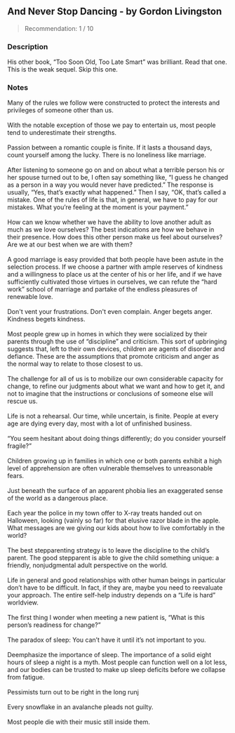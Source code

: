 ## And Never Stop Dancing - by Gordon Livingston
> Recommendation: 1 / 10
    
### Description
His other book, “Too Soon Old, Too Late Smart” was brilliant. Read that one. This is the weak sequel. Skip this one.
    
### Notes
Many of the rules we follow were constructed to protect the interests and privileges of someone other than us.<br>
<br>
With the notable exception of those we pay to entertain us, most people tend to underestimate their strengths.<br>
<br>
Passion between a romantic couple is finite. If it lasts a thousand days, count yourself among the lucky. There is no loneliness like marriage.<br>
<br>
After listening to someone go on and on about what a terrible person his or her spouse turned out to be, I often say something like, “I guess he changed as a person in a way you would never have predicted.” The response is usually, “Yes, that’s exactly what happened.” Then I say, “OK, that’s called a mistake. One of the rules of life is that, in general, we have to pay for our mistakes. What you’re feeling at the moment is your payment.”<br>
<br>
How can we know whether we have the ability to love another adult as much as we love ourselves?  The best indications are how we behave in their presence.  How does this other person make us feel about ourselves? Are we at our best when we are with them?<br>
<br>
A good marriage is easy provided that both people have been astute in the selection process. If we choose a partner with ample reserves of kindness and a willingness to place us at the center of his or her life, and if we have sufficiently cultivated those virtues in ourselves, we can refute the “hard work” school of marriage and partake of the endless pleasures of renewable love.<br>
<br>
Don't vent your frustrations.  Don't even complain.  Anger begets anger.  Kindness begets kindness.<br>
<br>
Most people grew up in homes in which they were socialized by their parents through the use of “discipline” and criticism.  This sort of upbringing suggests that, left to their own devices, children are agents of disorder and defiance.  These are the assumptions that promote criticism and anger as the normal way to relate to those closest to us.<br>
<br>
The challenge for all of us is to mobilize our own considerable capacity for change, to refine our judgments about what we want and how to get it, and not to imagine that the instructions or conclusions of someone else will rescue us.<br>
<br>
Life is not a rehearsal. Our time, while uncertain, is finite. People at every age are dying every day, most with a lot of unfinished business.<br>
<br>
“You seem hesitant about doing things differently; do you consider yourself fragile?”<br>
<br>
Children growing up in families in which one or both parents exhibit a high level of apprehension are often vulnerable themselves to unreasonable fears.<br>
<br>
Just beneath the surface of an apparent phobia lies an exaggerated sense of the world as a dangerous place.<br>
<br>
Each year the police in my town offer to X-ray treats handed out on Halloween, looking (vainly so far) for that elusive razor blade in the apple. What messages are we giving our kids about how to live comfortably in the world?<br>
<br>
The best stepparenting strategy is to leave the discipline to the child’s parent.  The good stepparent is able to give the child something unique: a friendly, nonjudgmental adult perspective on the world.<br>
<br>
Life in general and good relationships with other human beings in particular don’t have to be difficult. In fact, if they are, maybe you need to reevaluate your approach. The entire self-help industry depends on a “Life is hard” worldview.<br>
<br>
The first thing I wonder when meeting a new patient is, “What is this person’s readiness for change?”<br>
<br>
The paradox of sleep: You can’t have it until it’s not important to you.<br>
<br>
Deemphasize the importance of sleep.  The importance of a solid eight hours of sleep a night is a myth.  Most people can function well on a lot less, and our bodies can be trusted to make up sleep deficits before we collapse from fatigue.<br>
<br>
Pessimists turn out to be right in the long runj<br>
<br>
Every snowflake in an avalanche pleads not guilty.<br>
<br>
Most people die with their music still inside them.
